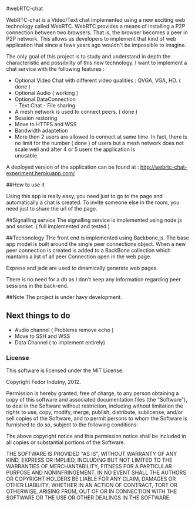 #webRTC-chat

WebRTC-chat is a Video/Text chat implemented using a new exciting web technology called WebRTC.  WebRTC provides a means of installing a P2P connection between two browsers. That is, the browser becomes a peer in P2P network. This allows us developers to implement that kind of web application that since a fews years ago wouldn't be impossible to imagine. 

The only goal of this project is to study and understand in depth the characteristic and possibility of this new technology. I want to implement a chat service with the following features : 
  - Optional Video Chat with different  video qualities : QVGA, VGA, HD.  ( done )
  - Optional Audio ( working )
  - Optional DataConnection  
		- Text Chat 
		- File sharing 
  -  A mesh network is used to connect peers.  ( done ) 
  -  Session restoring 
  -  Move to HTTPS and WSS
  -  Bandwidth adaptetion
  -  More then 2 users are allowed to connect at same time. In fact, there is no limit for the number  ( done ) 
     of users but a mesh network does not scale well and after 4 or 5 users the application is    
     unusable 

A deployed version of the application can be found at : http://webrtc-chat-experiment.herokuapp.com/

##How to use it

Using this app is really easy, you need just to go to the page and automatically a chat is created. To invite someone else in the room,
you need just to share the url of the page.

##Signalling service 
The signalling service is implemented using node.js and socket. ( full implemented and tested )
      
##Techonology 
THe front end is implemented using Backbone.js. The base app model is built around the single peer connections object.    When a new peer connection is created is added to a BackBone collection which mantains a list of all peer Connection
open in the web page. 

Express and jade are used to dinamically generate web pages. 
    
There is no need for a db as I don't keep any information regarding peer sessions in the back-end. 

##Note 
The project is under havy development. 

## Next things to do 
- Audio channel ( Problems remove echo )
- Move to SSH and WSS 
- Data Channel  ( to implement entirely) 
 
### License

This software is licensed under the MIT License.

Copyright Fedor Indutny, 2012.

Permission is hereby granted, free of charge, to any person obtaining a
copy of this software and associated documentation files (the
"Software"), to deal in the Software without restriction, including
without limitation the rights to use, copy, modify, merge, publish,
distribute, sublicense, and/or sell copies of the Software, and to permit
persons to whom the Software is furnished to do so, subject to the
following conditions:

The above copyright notice and this permission notice shall be included
in all copies or substantial portions of the Software.

THE SOFTWARE IS PROVIDED "AS IS", WITHOUT WARRANTY OF ANY KIND, EXPRESS
OR IMPLIED, INCLUDING BUT NOT LIMITED TO THE WARRANTIES OF
MERCHANTABILITY, FITNESS FOR A PARTICULAR PURPOSE AND NONINFRINGEMENT. IN
NO EVENT SHALL THE AUTHORS OR COPYRIGHT HOLDERS BE LIABLE FOR ANY CLAIM,
DAMAGES OR OTHER LIABILITY, WHETHER IN AN ACTION OF CONTRACT, TORT OR
OTHERWISE, ARISING FROM, OUT OF OR IN CONNECTION WITH THE SOFTWARE OR THE
USE OR OTHER DEALINGS IN THE SOFTWARE.

